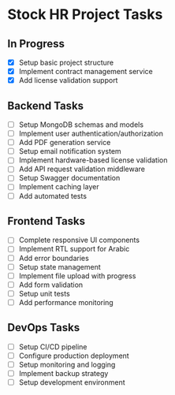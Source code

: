 # Stock HR Project Tasks

## In Progress
- [x] Setup basic project structure
- [x] Implement contract management service
- [x] Add license validation support

## Backend Tasks
- [ ] Setup MongoDB schemas and models
- [ ] Implement user authentication/authorization
- [ ] Add PDF generation service
- [ ] Setup email notification system
- [ ] Implement hardware-based license validation
- [ ] Add API request validation middleware
- [ ] Setup Swagger documentation
- [ ] Implement caching layer
- [ ] Add automated tests

## Frontend Tasks
- [ ] Complete responsive UI components
- [ ] Implement RTL support for Arabic
- [ ] Add error boundaries
- [ ] Setup state management
- [ ] Implement file upload with progress
- [ ] Add form validation
- [ ] Setup unit tests
- [ ] Add performance monitoring

## DevOps Tasks
- [ ] Setup CI/CD pipeline
- [ ] Configure production deployment
- [ ] Setup monitoring and logging
- [ ] Implement backup strategy
- [ ] Setup development environment
